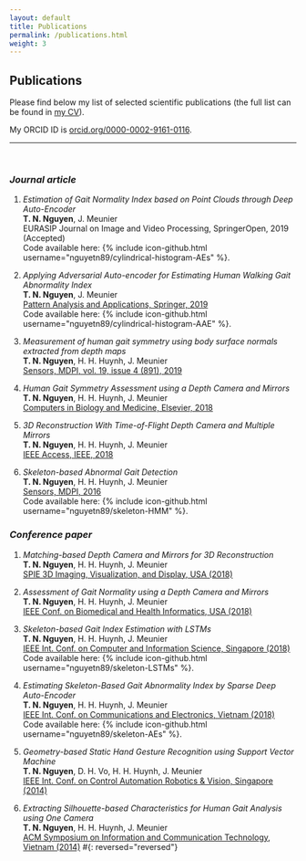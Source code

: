 ```yaml
---
layout: default
title: Publications
permalink: /publications.html
weight: 3
---
```


## Publications

Please find below my list of selected scientific publications (the full list can be found in [my CV](/assets/Nguyen_CV.pdf)). 

My ORCID ID is [orcid.org/0000-0002-9161-0116](https://orcid.org/0000-0002-9161-0116). 

*** 
<br>

### ***Journal article***

1. *Estimation of Gait Normality Index based on Point Clouds through Deep Auto-Encoder*  
**T. N. Nguyen**, J. Meunier  
EURASIP Journal on Image and Video Processing, SpringerOpen, 2019 (Accepted)  
Code available here: {% include icon-github.html username="nguyetn89/cylindrical-histogram-AEs" %}.

2. *Applying Adversarial Auto-encoder for Estimating Human Walking Gait Abnormality Index*  
**T. N. Nguyen**, J. Meunier  
[Pattern Analysis and Applications, Springer, 2019](https://doi.org/10.1007/s10044-019-00790-7)  
Code available here: {% include icon-github.html username="nguyetn89/cylindrical-histogram-AAE" %}.

3. *Measurement of human gait symmetry using body surface normals extracted from depth maps*  
**T. N. Nguyen**, H. H. Huynh, J. Meunier  
[Sensors, MDPI, vol. 19, issue 4 (891), 2019](https://doi.org/10.3390/s19040891)

4. *Human Gait Symmetry Assessment using a Depth Camera and Mirrors*  
**T. N. Nguyen**, H. H. Huynh, J. Meunier  
[Computers in Biology and Medicine, Elsevier, 2018](https://doi.org/10.1016/j.compbiomed.2018.08.021)

5. *3D Reconstruction With Time-of-Flight Depth Camera and Multiple Mirrors*  
**T. N. Nguyen**, H. H. Huynh, J. Meunier  
[IEEE Access, IEEE, 2018](https://doi.org/10.1109/ACCESS.2018.2854262)

6. *Skeleton-based Abnormal Gait Detection*  
**T. N. Nguyen**, H. H. Huynh, J. Meunier  
[Sensors, MDPI, 2016](https://doi.org/10.3390/s16111792)  
Code available here: {% include icon-github.html username="nguyetn89/skeleton-HMM" %}.

### ***Conference paper***

1. *Matching-based Depth Camera and Mirrors for 3D Reconstruction*  
**T. N. Nguyen**, H. H. Huynh, J. Meunier  
[SPIE 3D Imaging, Visualization, and Display, USA (2018)](https://doi.org/10.1117/12.2304427)

2. *Assessment of Gait Normality using a Depth Camera and Mirrors*  
**T. N. Nguyen**, H. H. Huynh, J. Meunier  
[IEEE Conf. on Biomedical and Health Informatics, USA (2018)](https://doi.org/10.1109/BHI.2018.8333364)

3. *Skeleton-based Gait Index Estimation with LSTMs*  
**T. N. Nguyen**, H. H. Huynh, J. Meunier  
[IEEE Int. Conf. on Computer and Information Science, Singapore (2018)](https://doi.org/10.1109/ICIS.2018.8466522)  
Code available here: {% include icon-github.html username="nguyetn89/skeleton-LSTMs" %}.

4. *Estimating Skeleton-Based Gait Abnormality Index by Sparse Deep Auto-Encoder*  
**T. N. Nguyen**, H. H. Huynh, J. Meunier  
[IEEE Int. Conf. on Communications and Electronics, Vietnam (2018)](https://doi.org/10.1109/CCE.2018.8465714)  
Code available here: {% include icon-github.html username="nguyetn89/skeleton-AEs" %}.

5. *Geometry-based Static Hand Gesture Recognition using Support Vector Machine*  
**T. N. Nguyen**, D. H. Vo, H. H. Huynh, J. Meunier  
[IEEE Int. Conf. on Control Automation Robotics & Vision, Singapore (2014)](https://doi.org/10.1109/ICARCV.2014.7064401)

6. *Extracting Silhouette-based Characteristics for Human Gait Analysis using One Camera*  
**T. N. Nguyen**, H. H. Huynh, J. Meunier  
[ACM Symposium on Information and Communication Technology, Vietnam (2014)](https://doi.org/10.1145/2676585.2676612)
#{: reversed="reversed"}
